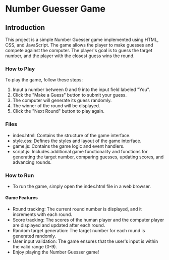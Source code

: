 # Number Guesser Game

## Introduction
This project is a simple Number Guesser game implemented using HTML, CSS, and JavaScript. The game allows the player to make guesses and compete against the computer. The player's goal is to guess the target number, and the player with the closest guess wins the round.

### How to Play
To play the game, follow these steps:

1. Input a number between 0 and 9 into the input field labeled "You".
2. Click the "Make a Guess" button to submit your guess.
3. The computer will generate its guess randomly.
4. The winner of the round will be displayed.
5. Click the "Next Round" button to play again.

### Files
+ index.html: Contains the structure of the game interface.
+ style.css: Defines the styles and layout of the game interface.
+ game.js: Contains the game logic and event handlers.
+ script.js: Includes additional game functionality and functions for generating the target number, comparing guesses, updating scores, and advancing rounds.

### How to Run
- To run the game, simply open the index.html file in a web browser.

#### Game Features
- Round tracking: The current round number is displayed, and it increments with each round.
- Score tracking: The scores of the human player and the computer player are displayed and updated after each round.
- Random target generation: The target number for each round is generated randomly.
- User input validation: The game ensures that the user's input is within the valid range (0-9).
- Enjoy playing the Number Guesser game!




